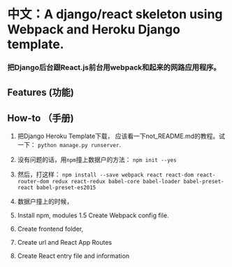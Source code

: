 # 中文：A django/react skeleton using Webpack and Heroku Django template.

### 把Django后台跟React.js前台用webpack和起来的网路应用程序。

## Features (功能)

## How-to （手册)

1. 把Django Heroku Template下载， 应该看一下not_README.md的教程。试一下： `python manage.py runserver`.

2. 没有问题的话，用`npm`撞上数据户的方法： `npm init --yes`

3. 然后，打这样： `npm install --save webpack
react
react-dom
react-router-dom
redux
react-redux
babel-core
babel-loader
babel-preset-react
babel-preset-es2015`

4. 数据户撞上的时候，

1. Install npm, modules
1.5 Create Webpack config file.
2. Create frontend folder,
3. Create url and React App Routes
4. Create React entry file and information
